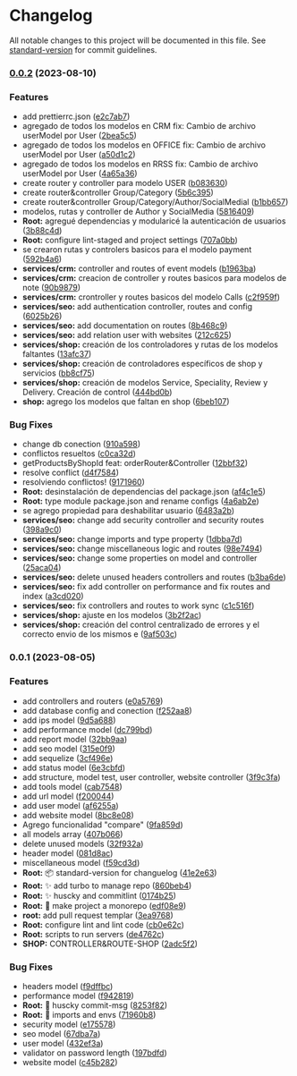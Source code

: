 # Changelog

All notable changes to this project will be documented in this file. See [standard-version](https://github.com/conventional-changelog/standard-version) for commit guidelines.

### [0.0.2](https://github.com/aythen1/saas-service/compare/v0.0.1...v0.0.2) (2023-08-10)


### Features

* add prettierrc.json ([e2c7ab7](https://github.com/aythen1/saas-service/commit/e2c7ab78a58bb6834f3e0eecf377010afb1df663))
* agregado de todos los modelos en CRM fix: Cambio de archivo userModel por User ([2bea5c5](https://github.com/aythen1/saas-service/commit/2bea5c5c276e5d175a18d8f433d327d70a370d99))
* agregado de todos los modelos en OFFICE fix: Cambio de archivo userModel por User ([a50d1c2](https://github.com/aythen1/saas-service/commit/a50d1c28367928482c79a0cf30a3f2803567190f))
* agregado de todos los modelos en RRSS fix: Cambio de archivo userModel por User ([4a65a36](https://github.com/aythen1/saas-service/commit/4a65a368fe4d150686514cdd71c02c971bf3b5e0))
* create router y controller para modelo USER ([b083630](https://github.com/aythen1/saas-service/commit/b083630e003063ce625fcb12f029041749eb74bc))
* create router&controller Group/Category ([5b6c395](https://github.com/aythen1/saas-service/commit/5b6c3959f0a552e4703288734cb13eb0cda3aca8))
* create router&controller Group/Category/Author/SocialMedial ([b1bb657](https://github.com/aythen1/saas-service/commit/b1bb6579a8a0e8dbe940883643c59495fa9d1f71))
* modelos, rutas y controller de Author y SocialMedia ([5816409](https://github.com/aythen1/saas-service/commit/581640969a94723755bd257e490ef356e1001a95))
* **Root:** agregué dependencias y modularicé la autenticación de usuarios ([3b88c4d](https://github.com/aythen1/saas-service/commit/3b88c4d1778fe6fac6ac86c0b97c3fab45b5b447))
* **Root:** configure lint-staged and project settings ([707a0bb](https://github.com/aythen1/saas-service/commit/707a0bb8b38eda47cf56f003356d40f6d1da507b))
* se crearon rutas y controlers basicos para el modelo payment ([592b4a6](https://github.com/aythen1/saas-service/commit/592b4a6f9bb57d890963b24c7da8554282f313a0))
* **services/crm:** controller and routes of event models ([b1963ba](https://github.com/aythen1/saas-service/commit/b1963baf298cf4f9fc2a95608596093aaa20ec0e))
* **services/crm:** creacion de controller y routes basicos para modelos de note ([90b9879](https://github.com/aythen1/saas-service/commit/90b9879c1113629007a45ceed61f001b4ac1cf0f))
* **services/crm:** crontroller y routes basicos del modelo Calls ([c2f959f](https://github.com/aythen1/saas-service/commit/c2f959f34dcc863ffc48aebbe6faea808d3df515))
* **services/seo:** add authentication controller, routes and config ([6025b26](https://github.com/aythen1/saas-service/commit/6025b268d8887ff98169ff80fe4c7c02dc91f2c4))
* **services/seo:** add documentation on routes ([8b468c9](https://github.com/aythen1/saas-service/commit/8b468c92b299f2aab1dbabfef945634a303565de))
* **services/seo:** add relation user with websites ([212c625](https://github.com/aythen1/saas-service/commit/212c625cc635265bb57dbce021e9ef4d907dfcc8))
* **services/shop:** creación  de los controladores y rutas de los modelos faltantes ([13afc37](https://github.com/aythen1/saas-service/commit/13afc3780f9817a75bac9182e64cf8319d076b3a))
* **services/shop:** creación de controladores específicos de shop y servicios ([bb8cf75](https://github.com/aythen1/saas-service/commit/bb8cf7506f1989275eacf68fad0288074744fde1))
* **services/shop:** creación de modelos Service, Speciality, Review y Delivery. Creación de control ([444bd0b](https://github.com/aythen1/saas-service/commit/444bd0bb2c99830a4fa71019a4798211c77e2b7f))
* **shop:** agrego los modelos que faltan en shop ([6beb107](https://github.com/aythen1/saas-service/commit/6beb1076a300726c8beb3d25a2efc4ca5d89cef1))


### Bug Fixes

* change db conection ([910a598](https://github.com/aythen1/saas-service/commit/910a5985f97559bbb4358615df179ba9aea4fcfc))
* conflictos resueltos ([c0ca32d](https://github.com/aythen1/saas-service/commit/c0ca32d1987198f44a46e39680835cf63d28d47e))
* getProductsByShopId  feat: orderRouter&Controller ([12bbf32](https://github.com/aythen1/saas-service/commit/12bbf32bb0e3648ecf8454afbeedcae6a344fc80))
* resolve conflict ([d4f7584](https://github.com/aythen1/saas-service/commit/d4f7584a4f9f54e124a72ceebb30f78a77b32ee5))
* resolviendo conflictos! ([9171960](https://github.com/aythen1/saas-service/commit/9171960d207403be8d60016bd3d96f4336e1a3d9))
* **Root:** desinstalación de dependencias del package.json ([af4c1e5](https://github.com/aythen1/saas-service/commit/af4c1e50019ab42d059978c3feb907dfef6a37e4))
* **Root:** type module package.json and rename configs ([4a6ab2e](https://github.com/aythen1/saas-service/commit/4a6ab2ee55c555e973508ea38ff51da14d95b7d5))
* se agrego propiedad para deshabilitar usuario ([6483a2b](https://github.com/aythen1/saas-service/commit/6483a2b9e4a9c11008619d29453cf6283a964907))
* **services/seo:** change add security controller and security routes ([398a9c0](https://github.com/aythen1/saas-service/commit/398a9c08496a0266336f90655c2b4217829b9292))
* **services/seo:** change imports and type property ([1dbba7d](https://github.com/aythen1/saas-service/commit/1dbba7dc2b73f10191ca4d0b763bc1cb71003a7a))
* **services/seo:** change miscellaneous logic and routes ([98e7494](https://github.com/aythen1/saas-service/commit/98e74949cdcecd305e6d7847d2d66d3c468b44a7))
* **services/seo:** change some properties on model and controller ([25aca04](https://github.com/aythen1/saas-service/commit/25aca044c436cef060fa7ed47308f82c53b91558))
* **services/seo:** delete unused headers controllers and routes ([b3ba6de](https://github.com/aythen1/saas-service/commit/b3ba6de150d927b56f17fb8c3e10f795a2edbe87))
* **services/seo:** fix add controller on performance and fix routes and index ([a3cd020](https://github.com/aythen1/saas-service/commit/a3cd020ff18b0e91f265f6f2d4623e2c142a01e4))
* **services/seo:** fix controllers and routes to work sync ([c1c516f](https://github.com/aythen1/saas-service/commit/c1c516f15fa269912a8f867cbe092500a66f5183))
* **services/shop:** ajuste en los modelos ([3b2f2ac](https://github.com/aythen1/saas-service/commit/3b2f2ac95d867126bc212f53738500f89c4ef89e))
* **services/shop:** creación del control centralizado de errores y el correcto envio de los mismos e ([9af503c](https://github.com/aythen1/saas-service/commit/9af503ce8ba199ab3df26810fd017a948fbc3c57))

### 0.0.1 (2023-08-05)


### Features

* add controllers and routers ([e0a5769](https://github.com/aythen1/saas-service/commit/e0a57692adfcef39192ac476d098d6981138ae45))
* add database config and conection ([f252aa8](https://github.com/aythen1/saas-service/commit/f252aa8509013f191584f98011841e4ecf5afb82))
* add ips model ([9d5a688](https://github.com/aythen1/saas-service/commit/9d5a688891948dcfa8980053c3b52f11589b3f3c))
* add performance model ([dc799bd](https://github.com/aythen1/saas-service/commit/dc799bd3b5a5cfd016d653565b7695407a2f3bc6))
* add report model ([32bb9aa](https://github.com/aythen1/saas-service/commit/32bb9aaef61dbfcb4c5b4aa2bdc8df9e40be9c0f))
* add seo model ([315e0f9](https://github.com/aythen1/saas-service/commit/315e0f98ff5150a5f4d54ae8cdf2330d2f27cfb1))
* add sequelize ([3cf496e](https://github.com/aythen1/saas-service/commit/3cf496efb22f625cd7a1fbf49aa9122f64f00a29))
* add status model ([6e3cbfd](https://github.com/aythen1/saas-service/commit/6e3cbfd814bf2ebf3920e0ab322c489c501b0f06))
* add structure, model test, user controller, website controller ([3f9c3fa](https://github.com/aythen1/saas-service/commit/3f9c3fa238252e2b53add2d6b3b0803758fd561a))
* add tools model ([cab7548](https://github.com/aythen1/saas-service/commit/cab7548f51e7122ffbcbf761581cdad3b6a6650e))
* add url model ([f200044](https://github.com/aythen1/saas-service/commit/f200044403b5d0f99f455fe0fd1ec82694e923e6))
* add user model ([af6255a](https://github.com/aythen1/saas-service/commit/af6255aa24b728f4a0fa804a36ebad4a5bdf8e54))
* add website model ([8bc8e08](https://github.com/aythen1/saas-service/commit/8bc8e080b7d2bf354bf4fd5930ea4e4e3f87bb2d))
* Agrego funcionalidad "compare" ([9fa859d](https://github.com/aythen1/saas-service/commit/9fa859dac7cf25e71a3e8af30f85eac665ea2857))
* all models array ([407b066](https://github.com/aythen1/saas-service/commit/407b0660b0a60b81c09afcb2edf3e81f52ae24ba))
* delete unused models ([32f932a](https://github.com/aythen1/saas-service/commit/32f932a79f5196b32dddcc6acff233a1a91e34cd))
* header  model ([081d8ac](https://github.com/aythen1/saas-service/commit/081d8acb1e18468b81df3d05f4636e0971e5104d))
* miscellaneous  model ([f59cd3d](https://github.com/aythen1/saas-service/commit/f59cd3d2b711be42456092f99a281d5f152d6c08))
* **Root:** :package: standard-version for changuelog ([41e2e63](https://github.com/aythen1/saas-service/commit/41e2e63987a2923fe0bccc0c7fa4e3ac378954bd))
* **Root:** :sparkles: add turbo to manage repo ([860beb4](https://github.com/aythen1/saas-service/commit/860beb47d4e75e7aa94aa2b5d58d37da372b4ecb))
* **Root:** :sparkles: huscky and commitlint ([0174b25](https://github.com/aythen1/saas-service/commit/0174b25f55820b4157314bf56483ab7f96fce4ec))
* **Root:** :tada: make project a monorepo ([edf08e9](https://github.com/aythen1/saas-service/commit/edf08e9ba56cc9bb6afff4b065403bd501e8e454))
* **root:** add pull request templar ([3ea9768](https://github.com/aythen1/saas-service/commit/3ea9768dac27dab406650e0cbc59cf86e25aef19))
* **Root:** configure lint and lint code ([cb0e62c](https://github.com/aythen1/saas-service/commit/cb0e62cf5b26c522fe5a5e107b40a6c56a53dd78))
* **Root:** scripts to run servers ([de4762c](https://github.com/aythen1/saas-service/commit/de4762c5795101c3b0bb483f21192c7e0aadbef1))
* **SHOP:** CONTROLLER&ROUTE-SHOP ([2adc5f2](https://github.com/aythen1/saas-service/commit/2adc5f29d6aad101c82ce05acaff605def0e494e))


### Bug Fixes

* headers  model ([f9dffbc](https://github.com/aythen1/saas-service/commit/f9dffbc44f2a8731d2a0632fdf9710e262e0868b))
* performance model ([f942819](https://github.com/aythen1/saas-service/commit/f942819b8eece1ed055d11bcf99543fc6772eaa4))
* **Root:** :bug: huscky commit-msg ([8253f82](https://github.com/aythen1/saas-service/commit/8253f82229971fee97fcce1b85ae5a38e650076f))
* **Root:** :green_heart: imports and envs ([71960b8](https://github.com/aythen1/saas-service/commit/71960b81d658acf44122f1fc46da6fb8d3ce5855))
* security model ([e175578](https://github.com/aythen1/saas-service/commit/e1755784ab5782e93fc533b31162f7a1e0bbff39))
* seo model ([67dba7a](https://github.com/aythen1/saas-service/commit/67dba7a84c361892b564c671f84829f4d4c74035))
* user model ([432ef3a](https://github.com/aythen1/saas-service/commit/432ef3a0d9d1fe42693741886491ed61565f7d31))
* validator on password length ([197bdfd](https://github.com/aythen1/saas-service/commit/197bdfd56cfaa7555ba5850b677b97d17a374315))
* website model ([c45b282](https://github.com/aythen1/saas-service/commit/c45b28270255ae1fe487946b58b1f9c83b8ea6e6))
